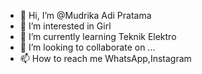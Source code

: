 - 👋 Hi, I’m @Mudrika Adi Pratama
- 👀 I’m interested in Girl
- 🌱 I’m currently learning Teknik Elektro
- 💞️ I’m looking to collaborate on ...
- 📫 How to reach me WhatsApp,Instagram

<!---
Mudrika17/Mudrika17 is a ✨ special ✨ repository because its `README.md` (this file) appears on your GitHub profile.
You can click the Preview link to take a look at your changes.
--->
